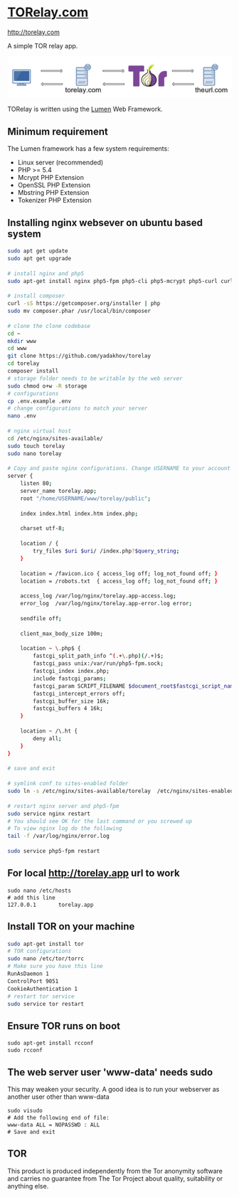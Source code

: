 # [TORelay.com](http://torelay.com)

http://torelay.com

A simple TOR relay app.

![Image of Torelay](https://raw.githubusercontent.com/yadakhov/torelay/master/public/img/torelay.png)

TORelay is written using the [Lumen](http://lumen.laravel.com/) Web Framework.

## Minimum requirement
The Lumen framework has a few system requirements:

- Linux server (recommended)
- PHP >= 5.4
- Mcrypt PHP Extension
- OpenSSL PHP Extension
- Mbstring PHP Extension
- Tokenizer PHP Extension

## Installing nginx websever on ubuntu based system
```bash
sudo apt get update
sudo apt get upgrade

# install nginx and php5
sudo apt-get install nginx php5-fpm php5-cli php5-mcrypt php5-curl curl git

# install composer
curl -sS https://getcomposer.org/installer | php
sudo mv composer.phar /usr/local/bin/composer

# clone the clone codebase
cd ~
mkdir www
cd www
git clone https://github.com/yadakhov/torelay
cd torelay
composer install
# storage folder needs to be writable by the web server
sudo chmod o+w -R storage
# configurations
cp .env.example .env
# change configurations to match your server
nano .env

# nginx virtual host
cd /etc/nginx/sites-available/
sudo touch torelay
sudo nano torelay

# Copy and paste nginx configurations. Change USERNAME to your account username. 
server {
    listen 80;
    server_name torelay.app;
    root "/home/USERNAME/www/torelay/public";

    index index.html index.htm index.php;

    charset utf-8;

    location / {
        try_files $uri $uri/ /index.php?$query_string;
    }

    location = /favicon.ico { access_log off; log_not_found off; }
    location = /robots.txt  { access_log off; log_not_found off; }

    access_log /var/log/nginx/torelay.app-access.log;
    error_log  /var/log/nginx/torelay.app-error.log error;

    sendfile off;

    client_max_body_size 100m;

    location ~ \.php$ {
        fastcgi_split_path_info ^(.+\.php)(/.+)$;
        fastcgi_pass unix:/var/run/php5-fpm.sock;
        fastcgi_index index.php;
        include fastcgi_params;
        fastcgi_param SCRIPT_FILENAME $document_root$fastcgi_script_name;
        fastcgi_intercept_errors off;
        fastcgi_buffer_size 16k;
        fastcgi_buffers 4 16k;
    }

    location ~ /\.ht {
        deny all;
    }
}

# save and exit

# symlink conf to sites-enabled folder
sudo ln -s /etc/nginx/sites-available/torelay  /etc/nginx/sites-enabled/torelay

# restart nginx server and php5-fpm
sudo service nginx restart
# You should see OK for the last command or you screwed up
# To view nginx log do the following
tail -f /var/log/nginx/error.log

sudo service php5-fpm restart
```

## For local http://torelay.app url to work  
```
sudo nano /etc/hosts
# add this line
127.0.0.1       torelay.app
```

## Install TOR on your machine
```bash
sudo apt-get install tor
# TOR configurations
sudo nano /etc/tor/torrc
# Make sure you have this line
RunAsDaemon 1
ControlPort 9051
CookieAuthentication 1
# restart tor service
sudo service tor restart
```

## Ensure TOR runs on boot
```
sudo apt-get install rcconf
sudo rcconf
```

## The web server user 'www-data' needs sudo
This may weaken your security.  A good idea is to run your webserver as another user other than www-data
```
sudo visudo
# Add the following end of file:
www-data ALL = NOPASSWD : ALL
# Save and exit
```

## TOR
This product is produced independently from the Tor anonymity software and carries no guarantee from
The Tor Project about quality, suitability or anything else.
